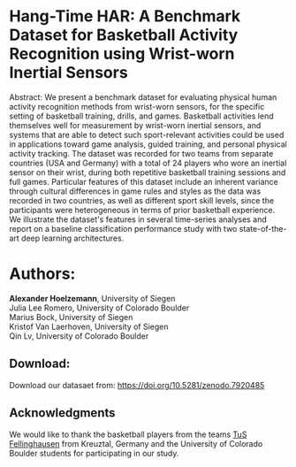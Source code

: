 # Hang-Time HAR: A Benchmark Dataset for Basketball Activity Recognition using Wrist-worn Inertial Sensors
Abstract: We present a benchmark dataset for evaluating physical human activity recognition methods from wrist-worn sensors, for the specific setting of basketball training, drills, and games.
Basketball activities lend themselves well for measurement by wrist-worn inertial sensors, and systems that are able to detect such sport-relevant activities could be used in applications toward game analysis, guided training, and personal physical activity tracking.
The dataset was recorded for two teams from separate countries (USA and Germany) with a total of 24 players who wore an inertial sensor on their wrist, during both repetitive basketball training sessions and full games.
Particular features of this dataset include an inherent variance through cultural differences in game rules and styles as the data was recorded in two countries, as well as different sport skill levels, since the participants were heterogeneous in terms of prior basketball experience.
We illustrate the dataset's features in several time-series analyses and report on a baseline classification performance study with two state-of-the-art deep learning architectures.

# Authors: 
  <strong>Alexander Hoelzemann</strong>, University of Siegen<br>
            Julia Lee Romero, University of Colorado Boulder<br>
            Marius Bock, University of Siegen<br>
            Kristof Van Laerhoven, University of Siegen<br>
            Qin Lv, University of Colorado Boulder<br>
            
## Download:
Download our datasaet from: https://doi.org/10.5281/zenodo.7920485

## Acknowledgments
We would like to thank the basketball players from the teams [TuS Fellinghausen](https://tus-fellinghausen.de/) from Kreuztal, Germany and the University of Colorado Boulder students for participating in our study.
